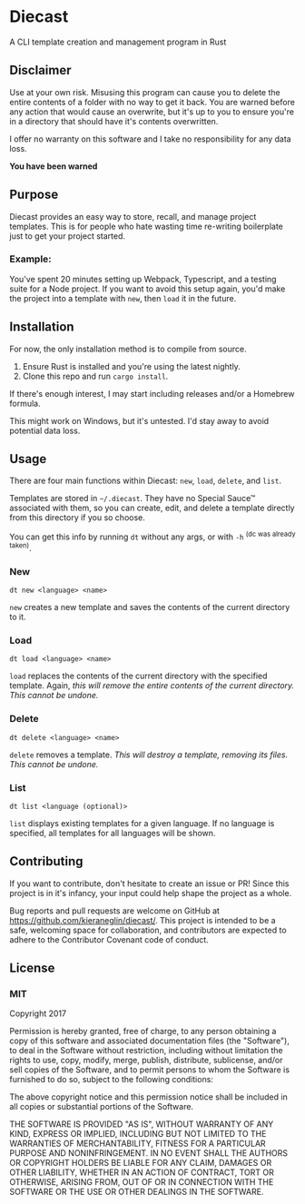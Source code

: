 # Diecast
A CLI template creation and management program in Rust

## Disclaimer
Use at your own risk.  Misusing this program can cause you to delete the entire contents of a folder with no way to get it back.  You are warned before any action that would cause an overwrite, but it's up to you to ensure you're in a directory that should have it's contents overwritten.

I offer no warranty on this software and I take no responsibility for any data loss.

**You have been warned**

## Purpose
Diecast provides an easy way to store, recall, and manage project templates.  This is for people who hate wasting time re-writing boilerplate just to get your project started.

### Example:
You've spent 20 minutes setting up Webpack, Typescript, and a testing suite for a Node project.  If you want to avoid this setup again, you'd make the project into a template with `new`, then `load` it in the future.

## Installation
For now, the only installation method is to compile from source.  

1. Ensure Rust is installed and you're using the latest nightly.
2. Clone this repo and run `cargo install`.

If there's enough interest, I may start including releases and/or a Homebrew formula.

This might work on Windows, but it's untested.  I'd stay away to avoid potential data loss.

## Usage
There are four main functions within Diecast: `new`, `load`, `delete`, and `list`.  

Templates are stored in `~/.diecast`.  They have no Special Sauce™ associated with them, so you can create, edit, and delete a template directly from this directory if you so choose.

You can get this info by running `dt` without any args, or with `-h` <sup>(dc was already taken)</sup>.

### New
`dt new <language> <name>`

`new` creates a new template and saves the contents of the current directory to it.

### Load
`dt load <language> <name>`

`load` replaces the contents of the current directory with the specified template.  Again, *this will remove the entire contents of the current directory.  This cannot be undone.*

### Delete
`dt delete <language> <name>`

`delete` removes a template.  *This will destroy a template, removing its files.  This cannot be undone.*

### List
`dt list <language (optional)>`

`list` displays existing templates for a given language.  If no language is specified, all templates for all languages will be shown.

## Contributing
If you want to contribute, don't hesitate to create an issue or PR! Since this project is in it's infancy, your input could help shape the project as a whole.

Bug reports and pull requests are welcome on GitHub at https://github.com/kieraneglin/diecast/. This project is intended to be a safe, welcoming space for collaboration, and contributors are expected to adhere to the Contributor Covenant code of conduct.

## License
### MIT
Copyright 2017

Permission is hereby granted, free of charge, to any person obtaining a copy of this software and associated documentation files (the "Software"), to deal in the Software without restriction, including without limitation the rights to use, copy, modify, merge, publish, distribute, sublicense, and/or sell copies of the Software, and to permit persons to whom the Software is furnished to do so, subject to the following conditions:

The above copyright notice and this permission notice shall be included in all copies or substantial portions of the Software.

THE SOFTWARE IS PROVIDED "AS IS", WITHOUT WARRANTY OF ANY KIND, EXPRESS OR IMPLIED, INCLUDING BUT NOT LIMITED TO THE WARRANTIES OF MERCHANTABILITY, FITNESS FOR A PARTICULAR PURPOSE AND NONINFRINGEMENT. IN NO EVENT SHALL THE AUTHORS OR COPYRIGHT HOLDERS BE LIABLE FOR ANY CLAIM, DAMAGES OR OTHER LIABILITY, WHETHER IN AN ACTION OF CONTRACT, TORT OR OTHERWISE, ARISING FROM, OUT OF OR IN CONNECTION WITH THE SOFTWARE OR THE USE OR OTHER DEALINGS IN THE SOFTWARE.

